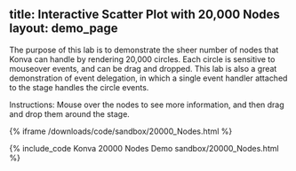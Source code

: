 title: Interactive Scatter Plot with 20,000 Nodes
layout: demo_page
---

The purpose of this lab is to demonstrate the sheer number of nodes that Konva can handle by rendering 20,000 circles. Each circle is sensitive to mouseover events, and can be drag and dropped. This lab is also a great demonstration of event delegation, in which a single event handler attached to the stage handles the circle events.

Instructions: Mouse over the nodes to see more information, and then drag and drop them around the stage.

{% iframe /downloads/code/sandbox/20000_Nodes.html %}

{% include_code Konva 20000 Nodes Demo sandbox/20000_Nodes.html %}

